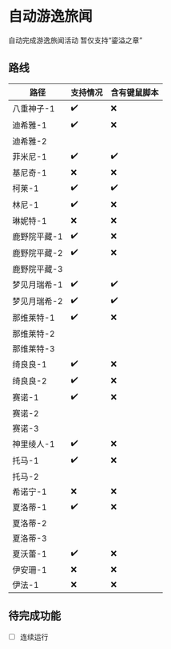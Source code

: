 # 自动游逸旅闻
自动完成游逸旅闻活动
暂仅支持“鎏溢之章”
## 路线

|路径|支持情况|含有键鼠脚本|
|--|--|--|
|八重神子-1|✔️|❌|
|迪希雅-1|✔️|❌|
|迪希雅-2|||
|菲米尼-1|✔️|✔️|
|基尼奇-1|❌|❌|
|柯莱-1|✔️|✔️|
|林尼-1|✔️|❌|
|琳妮特-1|❌|❌|
|鹿野院平藏-1|✔️|❌|
|鹿野院平藏-2|✔️|❌|
|鹿野院平藏-3|||
|梦见月瑞希-1|✔️|✔️|
|梦见月瑞希-2|✔️|✔️|
|那维莱特-1|✔️|❌|
|那维莱特-2|||
|那维莱特-3|||
|绮良良-1|✔️|❌|
|绮良良-2|✔️|❌|
|赛诺-1|✔️|❌|
|赛诺-2|||
|赛诺-3|||
|神里绫人-1|✔️|❌|
|托马-1|✔️|❌|
|托马-2|||
|希诺宁-1|❌|❌|
|夏洛蒂-1|✔️|❌|
|夏洛蒂-2|||
|夏洛蒂-3|||
|夏沃蕾-1|✔️|❌|
|伊安珊-1|❌|❌|
|伊法-1|❌|❌|

## 待完成功能
- [ ] 连续运行